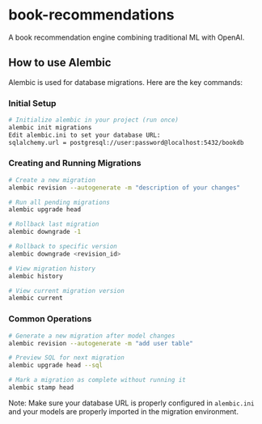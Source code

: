 # book-recommendations

A book recommendation engine combining traditional ML with OpenAI.

## How to use Alembic

Alembic is used for database migrations. Here are the key commands:

### Initial Setup

```bash
# Initialize alembic in your project (run once)
alembic init migrations
Edit alembic.ini to set your database URL:
sqlalchemy.url = postgresql://user:password@localhost:5432/bookdb
```

### Creating and Running Migrations

```bash
# Create a new migration
alembic revision --autogenerate -m "description of your changes"

# Run all pending migrations
alembic upgrade head

# Rollback last migration
alembic downgrade -1

# Rollback to specific version
alembic downgrade <revision_id>

# View migration history
alembic history

# View current migration version
alembic current
```

### Common Operations
```bash
# Generate a new migration after model changes
alembic revision --autogenerate -m "add user table"

# Preview SQL for next migration
alembic upgrade head --sql

# Mark a migration as complete without running it
alembic stamp head
```

Note: Make sure your database URL is properly configured in `alembic.ini` and your models are properly imported in the migration environment.

